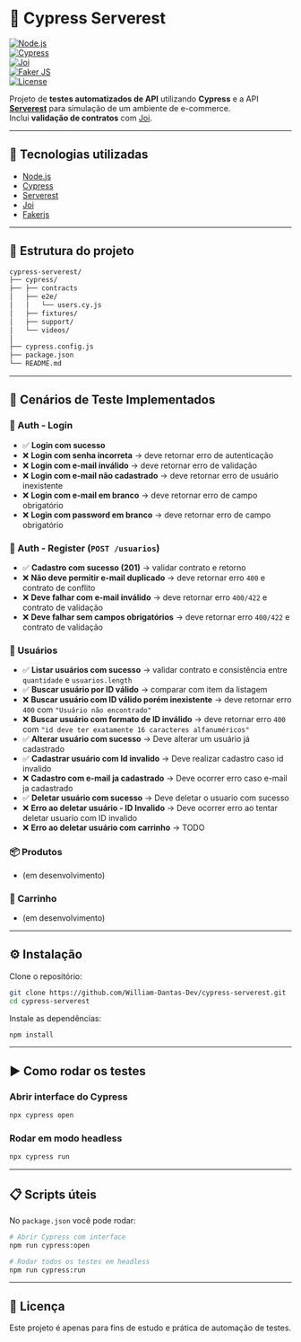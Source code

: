 # 📌 Cypress Serverest

[![Node.js](https://img.shields.io/badge/Node.js-22.x-green)](https://nodejs.org/)  
[![Cypress](https://img.shields.io/badge/Cypress-15.x-brightgreen)](https://www.cypress.io/)  
[![Joi](https://img.shields.io/badge/joi-18.x-brightgreen)](https://joi.dev/)  
[![Faker JS](https://img.shields.io/badge/FakerJs-18.x-brightgreen)](https://fakerjs.dev)  
[![License](https://img.shields.io/badge/license-MIT-blue.svg)](LICENSE)  

Projeto de **testes automatizados de API** utilizando **Cypress** e a API **[Serverest](https://serverest.dev/)** para simulação de um ambiente de e-commerce.  
Inclui **validação de contratos** com [Joi](https://joi.dev/).  

---

## 🚀 Tecnologias utilizadas
- [Node.js](https://nodejs.org/)  
- [Cypress](https://www.cypress.io/)  
- [Serverest](https://serverest.dev/)  
- [Joi](https://joi.dev/)
- [Fakerjs](https://fakerjs.dev)

---

## 📂 Estrutura do projeto
```bash
cypress-serverest/
├── cypress/
├── ├── contracts  
│   ├── e2e/
│   │   └── users.cy.js
│   ├── fixtures/
│   ├── support/
│   └── videos/
│
├── cypress.config.js 
├── package.json
└── README.md
```
---

## 📑 Cenários de Teste Implementados

### 🔐 Auth - Login
- ✅ **Login com sucesso**  
- ❌ **Login com senha incorreta** → deve retornar erro de autenticação  
- ❌ **Login com e-mail inválido** → deve retornar erro de validação  
- ❌ **Login com e-mail não cadastrado** → deve retornar erro de usuário inexistente  
- ❌ **Login com e-mail em branco** → deve retornar erro de campo obrigatório  
- ❌ **Login com password em branco** → deve retornar erro de campo obrigatório  

### 🔐 Auth - Register (`POST /usuarios`)
- ✅ **Cadastro com sucesso (201)** → validar contrato e retorno  
- ❌ **Não deve permitir e-mail duplicado** → deve retornar erro `400` e contrato de conflito  
- ❌ **Deve falhar com e-mail inválido** → deve retornar erro `400/422` e contrato de validação  
- ❌ **Deve falhar sem campos obrigatórios** → deve retornar erro `400/422` e contrato de validação 

### 👥 Usuários
- ✅ **Listar usuários com sucesso** → validar contrato e consistência entre `quantidade` e `usuarios.length`  
- ✅ **Buscar usuário por ID válido** → comparar com item da listagem  
- ❌ **Buscar usuário com ID válido porém inexistente** → deve retornar erro `400` com `"Usuário não encontrado"`  
- ❌ **Buscar usuário com formato de ID inválido** → deve retornar erro `400` com `"id deve ter exatamente 16 caracteres alfanuméricos"`  
- ✅ **Alterar usuário com sucesso** → Deve alterar um usuário já cadastrado 
- ✅ **Cadastrar usuário com Id invalido** → Deve realizar cadastro caso id invalido
- ❌ **Cadastro com e-mail ja cadastrado** → Deve ocorrer erro caso e-mail ja cadastrado
- ✅ **Deletar usuário com sucesso** → Deve deletar o usuario com sucesso
- ❌ **Erro ao deletar usuário - ID Invalido** → Deve ocorrer erro ao tentar deletar usuario com ID invalido
- ❌ **Erro ao deletar usuário com carrinho** -> TODO

### 📦 Produtos
- (em desenvolvimento)  

### 🛒 Carrinho
- (em desenvolvimento)  

---

## ⚙️ Instalação

Clone o repositório:  
```bash
git clone https://github.com/William-Dantas-Dev/cypress-serverest.git
cd cypress-serverest
```

Instale as dependências:  
```bash
npm install
```

---

## ▶️ Como rodar os testes

### Abrir interface do Cypress
```bash
npx cypress open
```

### Rodar em modo headless
```bash
npx cypress run
```

---

## 📋 Scripts úteis

No `package.json` você pode rodar:  

```bash
# Abrir Cypress com interface
npm run cypress:open

# Rodar todos os testes em headless
npm run cypress:run
```

---

## 📜 Licença
Este projeto é apenas para fins de estudo e prática de automação de testes.  
